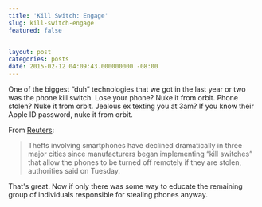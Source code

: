 ```yaml
---
title: 'Kill Switch: Engage'
slug: kill-switch-engage
featured: false


layout: post
categories: posts
date: 2015-02-12 04:09:43.000000000 -08:00
---
```


One of the biggest “duh” technologies that we got in the last year or two was the phone kill switch. Lose your phone? Nuke it from orbit. Phone stolen? Nuke it from orbit. Jealous ex texting you at 3am? If you know their Apple ID password, nuke it from orbit.

From [Reuters](http://mobile.reuters.com/article/idUSKBN0LF09520150211?irpc=932):

> Thefts involving smartphones have declined dramatically in three major cities since manufacturers began implementing “kill switches” that allow the phones to be turned off remotely if they are stolen, authorities said on Tuesday.

That's great. Now if only there was some way to educate the remaining group of individuals responsible for stealing phones anyway.

